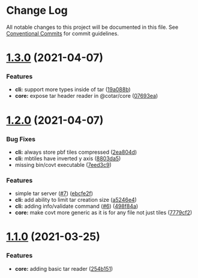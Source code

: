 # Change Log

All notable changes to this project will be documented in this file.
See [Conventional Commits](https://conventionalcommits.org) for commit guidelines.

# [1.3.0](https://github.com/linz/cotar/compare/v1.2.0...v1.3.0) (2021-04-07)


### Features

* **cli:** support more types inside of tar ([19a088b](https://github.com/linz/cotar/commit/19a088b6195d44ec19b0bbe5706f777bcabec337))
* **core:** expose tar header reader in @cotar/core ([07693ea](https://github.com/linz/cotar/commit/07693ea0833dc442d12f7696faaaa39809718571))





# [1.2.0](https://github.com/linz/cotar/compare/v1.1.0...v1.2.0) (2021-04-07)


### Bug Fixes

* **cli:** always store pbf tiles compressed ([2ea804d](https://github.com/linz/cotar/commit/2ea804d00f5d19e2d672e4aa6ad35709221429ec))
* **cli:** mbtiles have inverted y axis ([8803da5](https://github.com/linz/cotar/commit/8803da55016e48124d8cea40a7cd2ff3f1afe5bb))
* missing bin/covt executable ([7eed3c9](https://github.com/linz/cotar/commit/7eed3c9fea053f66827130cd4ffc0e286f0263f1))


### Features

* simple tar server ([#7](https://github.com/linz/cotar/issues/7)) ([ebcfe2f](https://github.com/linz/cotar/commit/ebcfe2f67a5334c72f5a76ee83101e8b2c845415))
* **cli:** add ability to limit tar creation size ([a5246e4](https://github.com/linz/cotar/commit/a5246e43768d6c617f7d42e41eb07a4592f7dcbc))
* **cli:** adding info/validate command ([#6](https://github.com/linz/cotar/issues/6)) ([498f84a](https://github.com/linz/cotar/commit/498f84a7a04fc1b043ffb067e8cb388b94777982))
* **core:** make covt more generic as it is for any file not just tiles ([7779cf2](https://github.com/linz/cotar/commit/7779cf266ba07a92d1dc1b3b1ac393ad5c5440b5))





# [1.1.0](https://github.com/blacha/covt/compare/v1.0.1...v1.1.0) (2021-03-25)


### Features

* **core:** adding basic tar reader ([254b151](https://github.com/blacha/covt/commit/254b1514c8bdc3b39063a1948366f70adf1c22fc))
